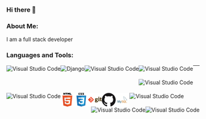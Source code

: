 ### Hi there 👋

<!--
**iercetin/iercetin** is a ✨ _special_ ✨ repository because its `README.md` (this file) appears on your GitHub profile.

Here are some ideas to get you started:

- 🔭 I’m currently working on a Comprehensive Online School Project
- 🌱 I’m currently learning Competitive Programming
- 👯 I’m looking to collaborate on ...
- 🤔 I’m looking for help with ...
- 💬 Ask me about ...
- 📫 How to reach me: ...
- 😄 Pronouns: ...
- ⚡ Fun fact: ...
-->
### About Me: 
I am a full stack developer

### Languages and Tools:

<img align="left" alt="Visual Studio Code" height="36px" src="https://upload.wikimedia.org/wikipedia/commons/thumb/c/c3/Python-logo-notext.svg/1200px-Python-logo-notext.svg.png" />
<img align="left" alt="Django" height="36px" src="https://upload.wikimedia.org/wikipedia/commons/thumb/7/75/Django_logo.svg/1200px-Django_logo.svg.png" />
<img align="left" alt="Visual Studio Code" height="46px" src="https://1000logos.net/wp-content/uploads/2020/05/Google-Cloud-Logo.png" />
<img align="left" alt="Visual Studio Code" height="36px" src="https://miro.medium.com/max/4096/1*Y1hq9sHXG26Fyhys81z8rg.png" />
<img align="left" alt="Visual Studio Code" height="36px" src="https://upload.wikimedia.org/wikipedia/commons/thumb/9/99/Unofficial_JavaScript_logo_2.svg/480px-Unofficial_JavaScript_logo_2.svg.png" />
<img align="left" alt="Visual Studio Code" height="36px" src="https://upload.wikimedia.org/wikipedia/commons/thumb/a/a7/React-icon.svg/800px-React-icon.svg.png" />
<img align="left" alt="Visual Studio Code" height="36px" src="https://raw.githubusercontent.com/github/explore/80688e429a7d4ef2fca1e82350fe8e3517d3494d/topics/html/html.png" />
<img align="left" alt="Visual Studio Code" height="36px" src="https://raw.githubusercontent.com/github/explore/80688e429a7d4ef2fca1e82350fe8e3517d3494d/topics/css/css.png" />
<img align="left" alt="Visual Studio Code" height="36px" src="https://raw.githubusercontent.com/github/explore/80688e429a7d4ef2fca1e82350fe8e3517d3494d/topics/git/git.png" />
<img align="left" alt="Visual Studio Code" height="36px" src="https://raw.githubusercontent.com/github/explore/78df643247d429f6cc873026c0622819ad797942/topics/github/github.png" />
<img align="left" alt="Visual Studio Code" height="36px" src="https://raw.githubusercontent.com/github/explore/80688e429a7d4ef2fca1e82350fe8e3517d3494d/topics/mysql/mysql.png" />
<img align="left" alt="Visual Studio Code" height="36px" src="https://www.docker.com/sites/default/files/d8/2019-07/vertical-logo-monochromatic.png" />  
<hr/>
<img align="right" alt="Visual Studio Code" height="36px" src="https://upload.wikimedia.org/wikipedia/commons/thumb/f/ff/DigitalOcean_logo.svg/1024px-DigitalOcean_logo.svg.png" />
<img align="right" alt="Visual Studio Code" height="36px" src="https://icon2.cleanpng.com/20180423/vje/kisspng-java-runtime-environment-computer-icons-java-platf-java-5ade30636221c2.932728411524510819402.jpg" />

<!--
-->
